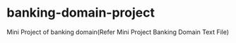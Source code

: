 # banking-domain-project
Mini Project of banking domain(Refer Mini Project Banking Domain Text File)
